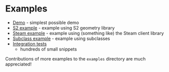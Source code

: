 # Examples

* [Demo](https://github.com/google/autocxx/tree/main/demo) - simplest possible demo
* [S2 example](https://github.com/google/autocxx/tree/main/examples/s2) - example using S2 geometry library
* [Steam example](https://github.com/google/autocxx/tree/main/examples/steam-mini) - example using (something like) the Steam client library
* [Subclass example](https://github.com/google/autocxx/tree/main/examples/subclass) - example using subclasses
* [Integration tests](https://github.com/google/autocxx/blob/main/integration-tests/src/tests.rs)
  - hundreds of small snippets

Contributions of more examples to the `examples` directory are much appreciated!
